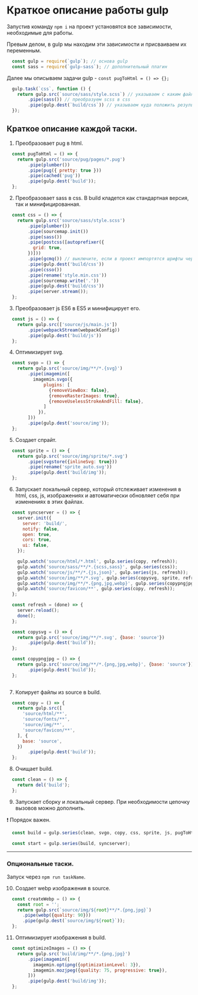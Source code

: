 # Краткоe описание работы gulp

Запустив команду `npm i` на проект установятся все зависимости, необходимые для работы.

Превым делом, в gulp мы находим эти зависимости и присваиваем их переменным.

```js
  const gulp = require(`gulp`); // основа gulp
  const sass = require(`gulp-sass`); // дополнительный плагин
```

Далее мы описываем задачи gulp - `const pugToHtml = () => {};`

```js
  gulp.task(`css`, function () {
    return gulp.src(`source/sass/style.scss`) // указываем с каким файлом мы работаем
        .pipe(sass()) // преобразуем scss в css
        .pipe(gulp.dest(`build/css`)) // указываем куда положить результат преобразования
  });
```

## Краткое описание каждой таски.

1. Преобразовает pug в html.

```js
  const pugToHtml = () => {
    return gulp.src('source/pug/pages/*.pug')
        .pipe(plumber())
        .pipe(pug({ pretty: true }))
        .pipe(cached('pug'))
        .pipe(gulp.dest('build'));
  };
```

2. Преобразовает sass в css. В build кладется как стандартная версия, так и минифицированная.

```js
  const css = () => {
    return gulp.src('source/sass/style.scss')
        .pipe(plumber())
        .pipe(sourcemap.init())
        .pipe(sass())
        .pipe(postcss([autoprefixer({
          grid: true,
        })]))
        .pipe(gcmq()) // выключите, если в проект импортятся шрифты через ссылку на внешний источник
        .pipe(gulp.dest('build/css'))
        .pipe(csso())
        .pipe(rename('style.min.css'))
        .pipe(sourcemap.write('.'))
        .pipe(gulp.dest('build/css'))
        .pipe(server.stream());
  };
```

3. Преобразовает js ES6 в ES5 и минифицирует его. 

```js
  const js = () => {
    return gulp.src(['source/js/main.js'])
        .pipe(webpackStream(webpackConfig))
        .pipe(gulp.dest('build/js'))
  };
```

4. Оптимизирует svg.

```js
  const svgo = () => {
    return gulp.src('source/img/**/*.{svg}')
        .pipe(imagemin([
          imagemin.svgo({
              plugins: [
                {removeViewBox: false},
                {removeRasterImages: true},
                {removeUselessStrokeAndFill: false},
              ]
            }),
        ]))
        .pipe(gulp.dest('source/img'));
  };
```

5. Создает спрайт.

```js
  const sprite = () => {
    return gulp.src('source/img/sprite/*.svg')
        .pipe(svgstore({inlineSvg: true}))
        .pipe(rename('sprite_auto.svg'))
        .pipe(gulp.dest('build/img'));
  };
```

6. Запускает локальный сервер, который отслеживает изменения в html, css, js, изображениях и автоматически обновляет себя при изменениях в этих файлах.

```js
  const syncserver = () => {
    server.init({
      server: 'build/',
      notify: false,
      open: true,
      cors: true,
      ui: false,
    });

    gulp.watch('source/html/*.html', gulp.series(copy, refresh));
    gulp.watch('source/sass/**/*.{scss,sass}', gulp.series(css));
    gulp.watch('source/js/**/*.{js,json}', gulp.series(js, refresh));
    gulp.watch('source/img/**/*.svg', gulp.series(copysvg, sprite, refresh));
    gulp.watch('source/img/**/*.{png,jpg,webp}', gulp.series(copypngjpg, refresh));
    gulp.watch('source/favicon/**', gulp.series(copy, refresh));
  };

  const refresh = (done) => {
    server.reload();
    done();
  };

  const copysvg = () => {
    return gulp.src('source/img/**/*.svg', {base: 'source'})
        .pipe(gulp.dest('build'));
  };

  const copypngjpg = () => {
    return gulp.src('source/img/**/*.{png,jpg,webp}', {base: 'source'})
        .pipe(gulp.dest('build'));
  };
      
```

7. Копирует файлы из source в build.

```js
  const copy = () => {
    return gulp.src([
      'source/html/**',
      'source/fonts/**',
      'source/img/**',
      'source/favicon/**',
    ], {
      base: 'source',
    })
        .pipe(gulp.dest('build'));
  };
```

8. Очищает build.

```js
  const clean = () => {
    return del('build');
  };
```

9. Запускает сборку и локальный сервер. При необходимости цепочку вызовов можно дополнить. 

❗ Порядок важен.

```js
  const build = gulp.series(clean, svgo, copy, css, sprite, js, pugToHtml);

  const start = gulp.series(build, syncserver);
```

---

### Опциональные таски. 
Запуск через `npm run taskName`.

10. Создает webp изображения в source.

```js
  const createWebp = () => {
    const root = '';
    return gulp.src(`source/img/${root}**/*.{png,jpg}`)
      .pipe(webp({quality: 90}))
      .pipe(gulp.dest(`source/img/${root}`));
  };
```

11. Оптимизирует изображения в build.

```js
  const optimizeImages = () => {
    return gulp.src('build/img/**/*.{png,jpg}')
        .pipe(imagemin([
          imagemin.optipng({optimizationLevel: 3}),
          imagemin.mozjpeg({quality: 75, progressive: true}),
        ]))
        .pipe(gulp.dest('build/img'));
  };
```
